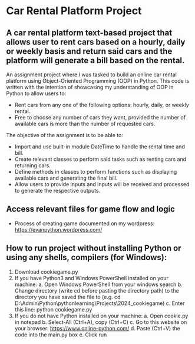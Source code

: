 # Car Rental Platform Project

## A car rental platform text-based project that allows user to rent cars based on a hourly, daily or weekly basis and return said cars and the platform will generate a bill based on the rental.

An assignment project where I was tasked to build an online car rental platform using Object-Oriented Programming (OOP) in Python. This code is written with the intention of showcasing my understanding of OOP in Python to allow users to:

* Rent cars from any one of the following options: hourly, daily, or weekly rental.
* Free to choose any number of cars they want, provided the number of available cars is more than the number of requested cars.

The objective of the assignment is to be able to:

* Import and use built-in module DateTime to handle the rental time and bill.
* Create relevant classes to perform said tasks such as renting cars and returning cars.
* Define methods in classes to perform functions such as displaying available cars and generating the final bill.
* Allow users to provide inputs and inputs will be received and processed to generate the respective outputs.

## Access relevant files for game flow and logic

* Process of creating game documented on my wordpress: https://evanpython.wordpress.com/

## How to run project without installing Python or using any shells, compilers (for Windows):
1. Download cookiegame.py
2. If you have Python3 and Windows PowerShell installed on your machine:
a. Open Windows PowerShell from your windows search
b. Change directory (write cd before pasting the directory path) to the directory you have saved the file to (e.g. cd D:\Admin\Python\pythonlearning\Projects\2024_cookiegame)
c. Enter this line: python cookiegame.py
3. If you do not have Python installed on your machine:
a. Open cookie.py in notepad
b. Select-All (Ctrl+A), copy (Ctrl+C)
c. Go to this website on your browser: https://www.online-python.com/
d. Paste (Ctrl+V) the code into the main.py box
e. Click run